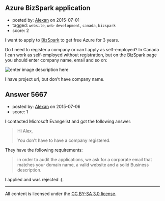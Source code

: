 ## Azure BizSpark application

- posted by: [Alexan](https://stackexchange.com/users/86534/alexan) on 2015-07-01
- tagged: `website`, `web-development`, `canada`, `bizspark`
- score: 2

<p>I want to apply to <a href="https://www.microsoft.com/bizspark/" rel="nofollow noreferrer">BizSpark</a> to get free Azure for 3 years. </p>

<p>Do I need to register a company or can I apply as self-employed? In Canada I can work as self-employed without registration, but on the BizSpark page you should enter company name, email and so on:</p>

<p><img src="https://i.stack.imgur.com/0mjZm.png" alt="enter image description here"></p>

<p>I have project url, but don't have company name.</p>



## Answer 5667

- posted by: [Alexan](https://stackexchange.com/users/86534/alexan) on 2015-07-06
- score: 1

<p>I contacted Microsoft Evangelist and got the following answer:</p>

<blockquote>
  <p>Hi Alex, </p>
  
  <p>You don't have to have a company registered.</p>
</blockquote>

<p>They have the following requirements: </p>

<blockquote>
  <p>in order to audit the applications, we ask for a corporate email that
  matches your domain name, a valid website and a solid Business
  description.</p>
</blockquote>

<p>I applied and was rejected :(.</p>




---

All content is licensed under the [CC BY-SA 3.0 license](https://creativecommons.org/licenses/by-sa/3.0/).
